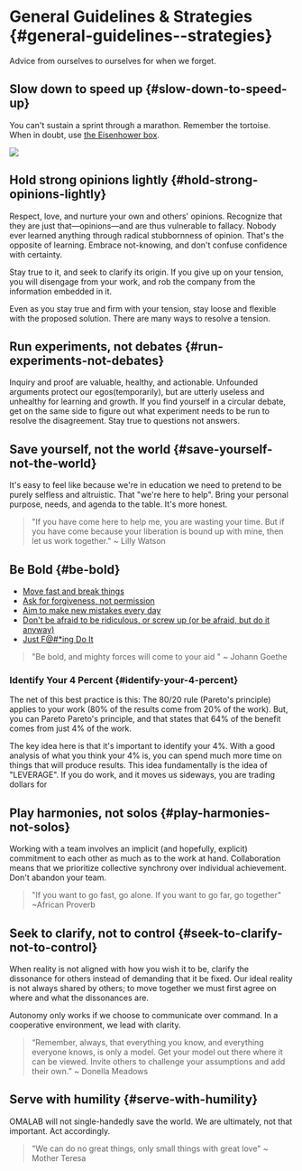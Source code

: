 # General Guidelines & Strategies {#general-guidelines--strategies}

Advice from ourselves to ourselves for when we forget.

## Slow down to speed up {#slow-down-to-speed-up}

You can't sustain a sprint through a marathon. Remember the tortoise. When in doubt, use [the Eisenhower box](http://jamesclear.com/eisenhower-box).

![](https://omalab.gitbooks.io/omalab-guide/content/assets/eisenhower-box.jpg)

## Hold strong opinions lightly {#hold-strong-opinions-lightly}

Respect, love, and nurture your own and others' opinions. Recognize that they are just that—opinions—and are thus vulnerable to fallacy. Nobody ever learned anything through radical stubbornness of opinion. That's the opposite of learning. Embrace not-knowing, and don't confuse confidence with certainty.

Stay true to it, and seek to clarify its origin. If you give up on your tension, you will disengage from your work, and rob the company from the information embedded in it.

Even as you stay true and firm with your tension, stay loose and flexible with the proposed solution. There are many ways to resolve a tension.

## Run experiments, not debates {#run-experiments-not-debates}

Inquiry and proof are valuable, healthy, and actionable. Unfounded arguments protect our egos\(temporarily\), but are utterly useless and unhealthy for learning and growth. If you find yourself in a circular debate, get on the same side to figure out what experiment needs to be run to resolve the disagreement. Stay true to questions not answers.

## Save yourself, not the world {#save-yourself-not-the-world}

It's easy to feel like because we're in education we need to pretend to be purely selfless and altruistic. That "we're here to help". Bring your personal purpose, needs, and agenda to the table. It's more honest.

> "If you have come here to help me, you are wasting your time. But if you have come because your liberation is bound up with mine, then let us work together." ~ Lilly Watson

## Be Bold {#be-bold}

* [Move fast and break things](http://startupquote.com/post/1624569753)
* [Ask for forgiveness, not permission](http://www.bothsidesofthetable.com/2010/06/15/its-better-to-beg-for-forgiveness-than-to-ask-for-permission/)
* [Aim to make new mistakes every day](https://www.google.com/search?q=make+mistakes+quotes&espv=2&biw=1280&bih=657&tbm=isch&tbo=u&source=univ&sa=X&ved=0ahUKEwiKid--57jJAhVL5WMKHdwJDkkQsAQIGw)
* [Don't be afraid to be ridiculous, or screw up \(or be afraid, but do it anyway\)](https://www.ted.com/talks/ken_robinson_says_schools_kill_creativity?language=en)
* [Just F@\#\*ing Do It](http://www.bothsidesofthetable.com/2009/11/19/what-makes-an-entrepreneur-four-lettersjfdi/)

> "Be bold, and mighty forces will come to your aid " ~ Johann Goethe

### Identify Your 4 Percent {#identify-your-4-percent}

The net of this best practice is this: The 80/20 rule \(Pareto's principle\) applies to your work \(80% of the results come from 20% of the work\). But, you can Pareto Pareto's principle, and that states that 64% of the benefit comes from just 4% of the work.

The key idea here is that it's important to identify your 4%. With a good analysis of what you think your 4% is, you can spend much more time on things that will produce results. This idea fundamentally is the idea of "LEVERAGE". If you do work, and it moves us sideways, you are trading dollars for

## Play harmonies, not solos {#play-harmonies-not-solos}

Working with a team involves an implicit \(and hopefully, explicit\) commitment to each other as much as to the work at hand. Collaboration means that we prioritize collective synchrony over individual achievement. Don't abandon your team.

> "If you want to go fast, go alone. If you want to go far, go together" ~African Proverb

## Seek to clarify, not to control {#seek-to-clarify-not-to-control}

When reality is not aligned with how you wish it to be, clarify the dissonance for others instead of demanding that it be fixed. Our ideal reality is not always shared by others; to move together we must first agree on where and what the dissonances are.

Autonomy only works if we choose to communicate over command. In a cooperative environment, we lead with clarity.

> “Remember, always, that everything you know, and everything everyone knows, is only a model. Get your model out there where it can be viewed. Invite others to challenge your assumptions and add their own.” ~ Donella Meadows

## Serve with humility {#serve-with-humility}

OMALAB will not single-handedly save the world. We are ultimately, not that important. Act accordingly.

> "We can do no great things, only small things with great love" ~ Mother Teresa



